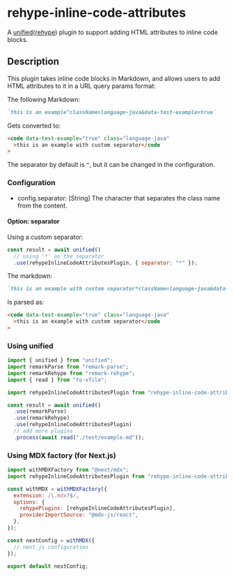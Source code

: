 # rehype-inline-code-attributes

A [unified](http://unifiedjs.com/explore/package/unified/)([rehype](http://unifiedjs.com/explore/project/rehypejs/rehype/)) plugin to support adding HTML attributes to inline code blocks.

## Description

This plugin takes inline code blocks in Markdown, and allows users to add HTML attributes to it in a URL query params format:

The following Markdown:

```md
`this is an example^className=language-java&data-test-example=true`
```

Gets converted to:

```html
<code data-test-example="true" class="language-java"
  >this is an example with custom separator</code
>
```

The separator by default is `^`, but it can be changed in the configuration.

### Configuration

- config.separator: [String] The character that separates the class name from the content.

#### Option: separator

Using a custom separator:

```js
const result = await unified()
  // using '*' as the separator
  .use(rehypeInlineCodeAttributesPlugin, { separator: "*" });
```

The markdown:

```md
`this is an example with custom separator*className=language-java&data-test-example=true`
```

Is parsed as:

```html
<code data-test-example="true" class="language-java"
  >this is an example with custom separator</code
>
```

### Using unified

```js
import { unified } from "unified";
import remarkParse from "remark-parse";
import remarkRehype from "remark-rehype";
import { read } from "to-vfile";

import rehypeInlineCodeAttributesPlugin from "rehype-inline-code-attributes";

const result = await unified()
  .use(remarkParse)
  .use(remarkRehype)
  .use(rehypeInlineCodeAttributesPlugin)
  // add more plugins
  .process(await read("./test/example.md"));
```

### Using MDX factory (for Next.js)

```js
import withMDXFactory from "@next/mdx";
import rehypeInlineCodeAttributesPlugin from "rehype-inline-code-attributes";

const withMDX = withMDXFactory({
  extension: /\.mdx?$/,
  options: {
    rehypePlugins: [rehypeInlineCodeAttributesPlugin],
    providerImportSource: "@mdx-js/react",
  },
});

const nextConfig = withMDX({
  // next.js configuration
});

export default nextConfig;
```
